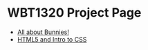 # WBT1320 Project Page

<ul>
    <li><a href="intro_to_html/imagines/index.html" target="_blank">All about Bunnies!</a></li>
    <li><a href="html5_into_css/index.html" target="_blank">HTML5 and Intro to CSS </a></li>
</ul>